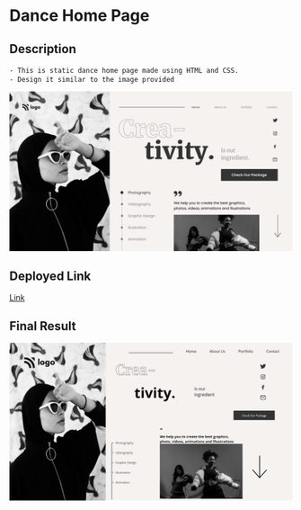 # Dance Home Page

## Description 

    - This is static dance home page made using HTML and CSS.
    - Design it similar to the image provided

![img](/Asset/expected.png)

## Deployed Link

[Link]()

## Final Result

![Img](/Asset/result.png)